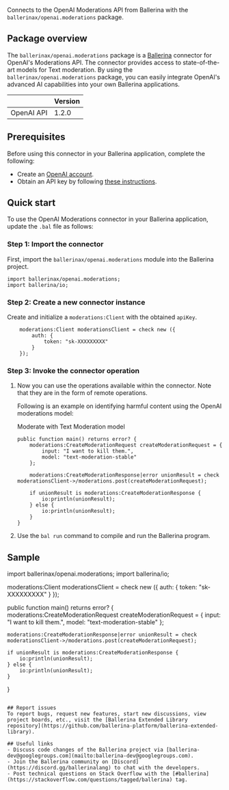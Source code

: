 Connects to the OpenAI Moderations API from Ballerina with the `ballerinax/openai.moderations` package.

## Package overview
The `ballerinax/openai.moderations` package is a [Ballerina](https://ballerina.io/) connector for OpenAI's Moderations API. The connector provides access to state-of-the-art models for Text moderation. By using the `ballerinax/openai.moderations` package, you can easily integrate OpenAI's advanced AI capabilities into your own Ballerina applications.

|                             | Version         |
|-----------------------------|-----------------|
| OpenAI API                  | 1.2.0           |

## Prerequisites

Before using this connector in your Ballerina application, complete the following:

* Create an [OpenAI account](https://beta.openai.com/signup/).
* Obtain an API key by following [these instructions](https://platform.openai.com/docs/api-reference/authentication).

## Quick start

To use the OpenAI Moderations connector in your Ballerina application, update the `.bal` file as follows:

### Step 1: Import the connector
First, import the `ballerinax/openai.moderations` module into the Ballerina project.

```ballerina
import ballerinax/openai.moderations;
import ballerina/io;
```

### Step 2: Create a new connector instance
Create and initialize a `moderations:Client` with the obtained `apiKey`.
```ballerina
    moderations:Client moderationsClient = check new ({
        auth: {
            token: "sk-XXXXXXXXX"
        }
    });
```

### Step 3: Invoke the connector operation
1. Now you can use the operations available within the connector. Note that they are in the form of remote operations.

    Following is an example on identifying harmful content using the OpenAI moderations model:

    Moderate with Text Moderation model

    ```ballerina
    public function main() returns error? {
        moderations:CreateModerationRequest createModerationRequest = {
            input: "I want to kill them.",
            model: "text-moderation-stable"
        };

        moderations:CreateModerationResponse|error unionResult = check moderationsClient->/moderations.post(createModerationRequest);

        if unionResult is moderations:CreateModerationResponse {
            io:println(unionResult);
        } else {
            io:println(unionResult);
        }
    }
    ``` 
2. Use the `bal run` command to compile and run the Ballerina program.

## Sample
import ballerinax/openai.moderations;
import ballerina/io;

moderations:Client moderationsClient = check new ({
    auth: {
        token: "sk-XXXXXXXXX"
    }
});

public function main() returns error? {
    moderations:CreateModerationRequest createModerationRequest = {
        input: "I want to kill them.",
        model: "text-moderation-stable"
    };

    moderations:CreateModerationResponse|error unionResult = check moderationsClient->/moderations.post(createModerationRequest);

    if unionResult is moderations:CreateModerationResponse {
        io:println(unionResult);
    } else {
        io:println(unionResult);
    }
}
```

## Report issues
To report bugs, request new features, start new discussions, view project boards, etc., visit the [Ballerina Extended Library repository](https://github.com/ballerina-platform/ballerina-extended-library).

## Useful links
- Discuss code changes of the Ballerina project via [ballerina-dev@googlegroups.com](mailto:ballerina-dev@googlegroups.com).
- Join the Ballerina community on [Discord](https://discord.gg/ballerinalang) to chat with the developers.
- Post technical questions on Stack Overflow with the [#ballerina](https://stackoverflow.com/questions/tagged/ballerina) tag.
